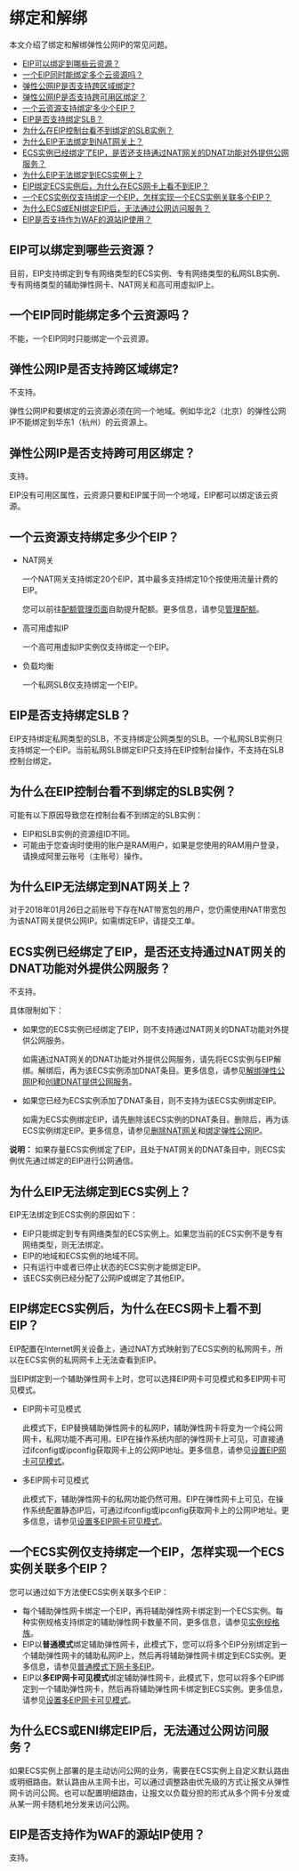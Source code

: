 # 绑定和解绑

本文介绍了绑定和解绑弹性公网IP的常见问题。

-   [EIP可以绑定到哪些云资源？](#section_pap_ugo_jeh)
-   [一个EIP同时能绑定多个云资源吗？](#section_ote_h91_ws7)
-   [弹性公网IP是否支持跨区域绑定?](#section_uu3_mql_s9i)
-   [弹性公网IP是否支持跨可用区绑定？](#section_m0l_vvo_hts)
-   [一个云资源支持绑定多少个EIP？](#section_n2w_txw_ezn)
-   [EIP是否支持绑定SLB？](#section_n0f_o8t_tfe)
-   [为什么在EIP控制台看不到绑定的SLB实例？](#section_92e_zg7_cex)
-   [为什么EIP无法绑定到NAT网关上？](#section_oml_rxp_5uc)
-   [ECS实例已经绑定了EIP，是否还支持通过NAT网关的DNAT功能对外提供公网服务？](#section_wa9_tjs_eb2)
-   [为什么EIP无法绑定到ECS实例上？](#section_77i_2nv_smy)
-   [EIP绑定ECS实例后，为什么在ECS网卡上看不到EIP？](#section_9y3_r2h_ran)
-   [一个ECS实例仅支持绑定一个EIP，怎样实现一个ECS实例关联多个EIP？](#section_c6w_x9a_b7m)
-   [为什么ECS或ENI绑定EIP后，无法通过公网访问服务？](#section_m3e_7x3_xo5)
-   [EIP是否支持作为WAF的源站IP使用？](#section_qln_3p7_4ta)

## EIP可以绑定到哪些云资源？

目前，EIP支持绑定到专有网络类型的ECS实例、专有网络类型的私网SLB实例、专有网络类型的辅助弹性网卡、NAT网关和高可用虚拟IP上。

## 一个EIP同时能绑定多个云资源吗？

不能，一个EIP同时只能绑定一个云资源。

## 弹性公网IP是否支持跨区域绑定?

不支持。

弹性公网IP和要绑定的云资源必须在同一个地域。例如华北2（北京）的弹性公网IP不能绑定到华东1（杭州）的云资源上。

## 弹性公网IP是否支持跨可用区绑定？

支持。

EIP没有可用区属性，云资源只要和EIP属于同一个地域，EIP都可以绑定该云资源。

## 一个云资源支持绑定多少个EIP？

-   NAT网关

    一个NAT网关支持绑定20个EIP，其中最多支持绑定10个按使用流量计费的EIP。

    您可以前往[配额管理页面](https://vpc.console.aliyun.com/quota)自助提升配额。更多信息，请参见[管理配额](/intl.zh-CN/通用配置/管理配额.md)。

-   高可用虚拟IP

    一个高可用虚拟IP实例仅支持绑定一个EIP。

-   负载均衡

    一个私网SLB仅支持绑定一个EIP。


## EIP是否支持绑定SLB？

EIP支持绑定私网类型的SLB，不支持绑定公网类型的SLB。一个私网SLB实例只支持绑定一个EIP。当前私网SLB绑定EIP只支持在EIP控制台操作，不支持在SLB控制台绑定。

## 为什么在EIP控制台看不到绑定的SLB实例？

可能有以下原因导致您在控制台看不到绑定的SLB实例：

-   EIP和SLB实例的资源组ID不同。
-   可能由于您查询时使用的账户是RAM用户，如果是您使用的RAM用户登录，请换成阿里云账号（主账号）操作。

## 为什么EIP无法绑定到NAT网关上？

对于2018年01月26日之前账号下存在NAT带宽包的用户，您仍需使用NAT带宽包为该NAT网关提供公网IP。如需绑定EIP，请提交工单。

## ECS实例已经绑定了EIP，是否还支持通过NAT网关的DNAT功能对外提供公网服务？

不支持。

具体限制如下：

-   如果您的ECS实例已经绑定了EIP，则不支持通过NAT网关的DNAT功能对外提供公网服务。

    如需通过NAT网关的DNAT功能对外提供公网服务，请先将ECS实例与EIP解绑。解绑后，再为该ECS实例添加DNAT条目。更多信息，请参见[解绑弹性公网IP](/intl.zh-CN/控制台操作指南/创建NAT网关实例.md)和[创建DNAT提供公网服务](/intl.zh-CN/控制台操作指南/创建DNAT提供公网服务.md)。

-   如果您已经为ECS实例添加了DNAT条目，则不支持为该ECS实例绑定EIP。

    如需为ECS实例绑定EIP，请先删除该ECS实例的DNAT条目。删除后，再为该ECS实例绑定EIP。更多信息，请参见[删除NAT网关](/intl.zh-CN/控制台操作指南/创建NAT网关实例.md)和[绑定弹性公网IP](/intl.zh-CN/控制台操作指南/创建NAT网关实例.md)。


**说明：** 如果存量ECS实例绑定了EIP，且处于NAT网关的DNAT条目中，则ECS实例优先通过绑定的EIP进行公网通信。

## 为什么EIP无法绑定到ECS实例上？

EIP无法绑定到ECS实例的原因如下：

-   EIP只能绑定到专有网络类型的ECS实例上。如果您当前的ECS实例不是专有网络类型，则无法绑定。
-   EIP的地域和ECS实例的地域不同。
-   只有运行中或者已停止状态的ECS实例才能绑定EIP。
-   该ECS实例已经分配了公网IP或绑定了其他EIP。

## EIP绑定ECS实例后，为什么在ECS网卡上看不到EIP？

EIP配置在Internet网关设备上，通过NAT方式映射到了ECS实例的私网网卡，所以在ECS实例的私网网卡上无法查看到EIP。

当EIP绑定到一个辅助弹性网卡上时，您可以选择EIP网卡可见模式和多EIP网卡可见模式。

-   EIP网卡可见模式

    此模式下，EIP替换辅助弹性网卡的私网IP，辅助弹性网卡将变为一个纯公网网卡，私网功能不再可用。EIP在操作系统内部的弹性网卡上可见，可直接通过ifconfig或ipconfig获取网卡上的公网IP地址。更多信息，请参见[设置EIP网卡可见模式](/intl.zh-CN/用户指南/绑定云资源/绑定辅助弹性网卡/设置EIP网卡可见模式.md)。

-   多EIP网卡可见模式

    此模式下，辅助弹性网卡的私网功能仍然可用。EIP在弹性网卡上可见，在操作系统配置静态IP后，可通过ifconfig或ipconfig获取网卡上的公网IP地址。更多信息，请参见[设置多EIP网卡可见模式](/intl.zh-CN/用户指南/绑定云资源/绑定辅助弹性网卡/设置多EIP网卡可见模式.md)。


## 一个ECS实例仅支持绑定一个EIP，怎样实现一个ECS实例关联多个EIP？

您可以通过如下方法使ECS实例关联多个EIP：

-   每个辅助弹性网卡绑定一个EIP，再将辅助弹性网卡绑定到一个ECS实例。每种实例规格支持绑定的辅助弹性网卡数量不同，更多信息，请参见[实例规格族](/intl.zh-CN/实例/实例规格族.md)。
-   EIP以**普通模式**绑定辅助弹性网卡，此模式下，您可以将多个EIP分别绑定到一个辅助弹性网卡的辅助私网IP上，然后再将辅助弹性网卡绑定到ECS实例。更多信息，请参见[普通模式下网卡多EIP](/intl.zh-CN/最佳实践/普通模式下网卡多EIP.md)。
-   EIP以**多EIP网卡可见模式**绑定辅助弹性网卡，此模式下，您可以将多个EIP绑定到一个辅助弹性网卡，然后再将辅助弹性网卡绑定到ECS实例。更多信息，请参见[设置多EIP网卡可见模式](/intl.zh-CN/用户指南/绑定云资源/绑定辅助弹性网卡/设置多EIP网卡可见模式.md)。

## 为什么ECS或ENI绑定EIP后，无法通过公网访问服务？

如果ECS实例上部署的是主动访问公网的业务，需要在ECS实例上自定义默认路由或明细路由。默认路由从主网卡出，可以通过调整路由优先级的方式让报文从弹性网卡访问公网。也可以配置明细路由，让报文以负载分担的形式从多个网卡分发或从某一网卡随机地分发来访问公网。

## EIP是否支持作为WAF的源站IP使用？

支持。

